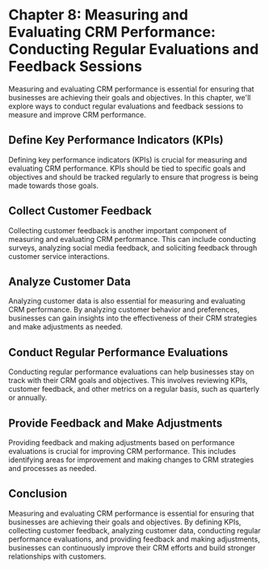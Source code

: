 Chapter 8: Measuring and Evaluating CRM Performance: Conducting Regular Evaluations and Feedback Sessions
=========================================================================================================

Measuring and evaluating CRM performance is essential for ensuring that businesses are achieving their goals and objectives. In this chapter, we'll explore ways to conduct regular evaluations and feedback sessions to measure and improve CRM performance.

Define Key Performance Indicators (KPIs)
----------------------------------------

Defining key performance indicators (KPIs) is crucial for measuring and evaluating CRM performance. KPIs should be tied to specific goals and objectives and should be tracked regularly to ensure that progress is being made towards those goals.

Collect Customer Feedback
-------------------------

Collecting customer feedback is another important component of measuring and evaluating CRM performance. This can include conducting surveys, analyzing social media feedback, and soliciting feedback through customer service interactions.

Analyze Customer Data
---------------------

Analyzing customer data is also essential for measuring and evaluating CRM performance. By analyzing customer behavior and preferences, businesses can gain insights into the effectiveness of their CRM strategies and make adjustments as needed.

Conduct Regular Performance Evaluations
---------------------------------------

Conducting regular performance evaluations can help businesses stay on track with their CRM goals and objectives. This involves reviewing KPIs, customer feedback, and other metrics on a regular basis, such as quarterly or annually.

Provide Feedback and Make Adjustments
-------------------------------------

Providing feedback and making adjustments based on performance evaluations is crucial for improving CRM performance. This includes identifying areas for improvement and making changes to CRM strategies and processes as needed.

Conclusion
----------

Measuring and evaluating CRM performance is essential for ensuring that businesses are achieving their goals and objectives. By defining KPIs, collecting customer feedback, analyzing customer data, conducting regular performance evaluations, and providing feedback and making adjustments, businesses can continuously improve their CRM efforts and build stronger relationships with customers.
